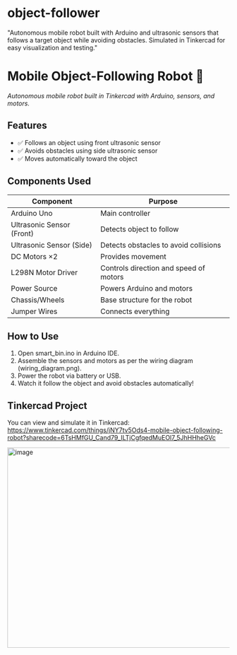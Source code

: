 # object-follower
"Autonomous mobile robot built with Arduino and ultrasonic sensors that follows a target object while avoiding obstacles. Simulated in Tinkercad for easy visualization and testing."
# Mobile Object-Following Robot 🤖

*Autonomous mobile robot built in Tinkercad with Arduino, sensors, and motors.*

## Features
- ✅ Follows an object using front ultrasonic sensor
- ✅ Avoids obstacles using side ultrasonic sensor
- ✅ Moves automatically toward the object

## Components Used
| Component                    | Purpose                                                                 |
|-------------------------------|-------------------------------------------------------------------------|
| Arduino Uno                   | Main controller                                                          |
| Ultrasonic Sensor (Front)      | Detects object to follow                                               |
| Ultrasonic Sensor (Side)       | Detects obstacles to avoid collisions                                   |
| DC Motors ×2                   | Provides movement                                                       |
| L298N Motor Driver             | Controls direction and speed of motors                                   |
| Power Source                   | Powers Arduino and motors                                               |
| Chassis/Wheels                 | Base structure for the robot                                           |
| Jumper Wires                   | Connects everything                                                    |

## How to Use
1. Open smart_bin.ino in Arduino IDE.
2. Assemble the sensors and motors as per the wiring diagram (wiring_diagram.png).
3. Power the robot via battery or USB.
4. Watch it follow the object and avoid obstacles automatically!

## Tinkercad Project
You can view and simulate it in Tinkercad:  
https://www.tinkercad.com/things/jNY7tv5Ods4-mobile-object-following-robot?sharecode=6TsHMfGU_Cand79_ILTjCgfqedMuEOl7_5JhHHheGVc


<img width="725" height="453" alt="image" src="https://github.com/user-attachments/assets/24434f22-370b-46f1-b625-0380d4ff2a90" />



